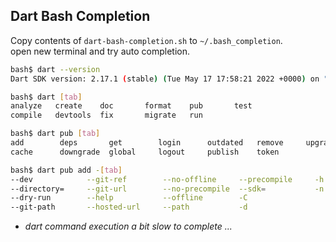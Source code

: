 ## Dart Bash Completion

Copy contents of `dart-bash-completion.sh` to `~/.bash_completion`.  
open new terminal and try auto completion.


```sh
bash$ dart --version
Dart SDK version: 2.17.1 (stable) (Tue May 17 17:58:21 2022 +0000) on "linux_x64"

bash$ dart [tab]
analyze   create    doc       format    pub       test      
compile   devtools  fix       migrate   run 

bash$ dart pub [tab]
add        deps       get        login      outdated   remove     upgrade    
cache      downgrade  global     logout     publish    token      

bash$ dart pub add -[tab]
--dev            --git-ref        --no-offline     --precompile     -h
--directory=     --git-url        --no-precompile  --sdk=           -n
--dry-run        --help           --offline        -C               
--git-path       --hosted-url     --path           -d 
```

* *dart command execution a bit slow to complete ...*
